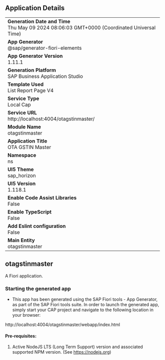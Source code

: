 ## Application Details
|               |
| ------------- |
|**Generation Date and Time**<br>Thu May 09 2024 08:06:03 GMT+0000 (Coordinated Universal Time)|
|**App Generator**<br>@sap/generator-fiori-elements|
|**App Generator Version**<br>1.11.1|
|**Generation Platform**<br>SAP Business Application Studio|
|**Template Used**<br>List Report Page V4|
|**Service Type**<br>Local Cap|
|**Service URL**<br>http://localhost:4004/otagstinmaster/
|**Module Name**<br>otagstinmaster|
|**Application Title**<br>OTA GSTIN Master|
|**Namespace**<br>ns|
|**UI5 Theme**<br>sap_horizon|
|**UI5 Version**<br>1.118.1|
|**Enable Code Assist Libraries**<br>False|
|**Enable TypeScript**<br>False|
|**Add Eslint configuration**<br>False|
|**Main Entity**<br>otagstinmaster|

## otagstinmaster

A Fiori application.

### Starting the generated app

-   This app has been generated using the SAP Fiori tools - App Generator, as part of the SAP Fiori tools suite.  In order to launch the generated app, simply start your CAP project and navigate to the following location in your browser:

http://localhost:4004/otagstinmaster/webapp/index.html

#### Pre-requisites:

1. Active NodeJS LTS (Long Term Support) version and associated supported NPM version.  (See https://nodejs.org)


